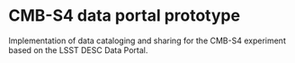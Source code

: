 # CMB-S4 data portal prototype

Implementation of data cataloging and sharing for the CMB-S4 experiment based on the LSST DESC Data Portal.
